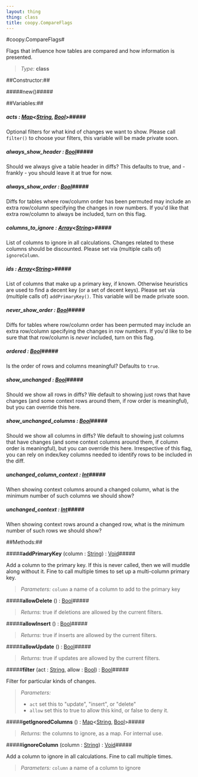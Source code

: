 ```yaml
---
layout: thing
thing: class
title: coopy.CompareFlags
---
```

#coopy.CompareFlags#


Flags that influence how tables are compared and how information
is presented.




> *Type:* **class**



##Constructor:##

#####new()#####



##Variables:##

##### **acts**  : <a href="../Map.html" class="type">Map</a>&lt;<a href="../String.html" class="type">String</a>, <a href="../Bool.html" class="type">Bool</a>&gt;#####


Optional filters for what kind of changes we want to show.
Please call `filter()`
to choose your filters, this variable will be made private soon.




##### **always_show_header**  : <a href="../Bool.html" class="type">Bool</a>#####


Should we always give a table header in diffs? This defaults
to true, and - frankly - you should leave it at true for now.




##### **always_show_order**  : <a href="../Bool.html" class="type">Bool</a>#####


Diffs for tables where row/column order has been permuted may include
an extra row/column specifying the changes in row numbers.
If you'd like that extra row/column to always be included,
turn on this flag.




##### **columns_to_ignore**  : <a href="../Array.html" class="type">Array</a>&lt;<a href="../String.html" class="type">String</a>&gt;#####


List of columns to ignore in all calculations.  Changes
related to these columns should be discounted.  Please set 
via (multiple calls of) `ignoreColumn`.




##### **ids**  : <a href="../Array.html" class="type">Array</a>&lt;<a href="../String.html" class="type">String</a>&gt;#####

List of columns that make up a primary key, if known.
Otherwise heuristics are used to find a decent key
(or a set of decent keys). Please set via (multiple 
calls of) `addPrimaryKey()`.  This variable will be made private
soon.




##### **never_show_order**  : <a href="../Bool.html" class="type">Bool</a>#####


Diffs for tables where row/column order has been permuted may include
an extra row/column specifying the changes in row numbers.
If you'd like to be sure that that row/column is *never*
included, turn on this flag.




##### **ordered**  : <a href="../Bool.html" class="type">Bool</a>#####


Is the order of rows and columns meaningful? Defaults to `true`.




##### **show_unchanged**  : <a href="../Bool.html" class="type">Bool</a>#####


Should we show all rows in diffs?  We default to showing
just rows that have changes (and some context rows around
them, if row order is meaningful), but you can override
this here.




##### **show_unchanged_columns**  : <a href="../Bool.html" class="type">Bool</a>#####


Should we show all columns in diffs?  We default to showing
just columns that have changes (and some context columns around
them, if column order is meaningful), but you can override
this here.  Irrespective of this flag, you can rely
on index/key columns needed to identify rows to be included
in the diff.




##### **unchanged_column_context**  : <a href="../Int.html" class="type">Int</a>#####


When showing context columns around a changed column, what
is the minimum number of such columns we should show?




##### **unchanged_context**  : <a href="../Int.html" class="type">Int</a>#####


When showing context rows around a changed row, what
is the minimum number of such rows we should show?




##Methods:##


#####**addPrimaryKey** (column : <a href="../String.html" class="type">String</a>) : <a href="../Void.html" class="type">Void</a>#####


Add a column to the primary key.  If this is never called,
then we will muddle along without it.  Fine to call multiple
times to set up a multi-column primary key.




> *Parameters:*  `column` a name of a column to add to the primary key









#####**allowDelete** () : <a href="../Bool.html" class="type">Bool</a>#####




> *Returns:*  true if deletions are allowed by the current filters.








#####**allowInsert** () : <a href="../Bool.html" class="type">Bool</a>#####




> *Returns:*  true if inserts are allowed by the current filters.








#####**allowUpdate** () : <a href="../Bool.html" class="type">Bool</a>#####




> *Returns:*  true if updates are allowed by the current filters.








#####**filter** (act : <a href="../String.html" class="type">String</a>, allow : <a href="../Bool.html" class="type">Bool</a>) : <a href="../Bool.html" class="type">Bool</a>#####


Filter for particular kinds of changes.



> *Parameters:*
>
>   * `act` set this to "update", "insert", or "delete"
>   * `allow` set this to true to allow this kind, or false to deny it.








#####**getIgnoredColumns** () : <a href="../Map.html" class="type">Map</a>&lt;<a href="../String.html" class="type">String</a>, <a href="../Bool.html" class="type">Bool</a>&gt;#####




> *Returns:*  the columns to ignore, as a map. For internal use.








#####**ignoreColumn** (column : <a href="../String.html" class="type">String</a>) : <a href="../Void.html" class="type">Void</a>#####


Add a column to ignore in all calculations.  Fine to call
multiple times.




> *Parameters:*  `column` a name of a column to ignore










